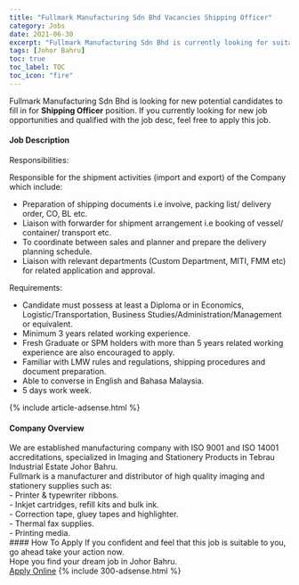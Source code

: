 ```yaml
---
title: "Fullmark Manufacturing Sdn Bhd Vacancies Shipping Officer" 
category: Jobs 
date: 2021-06-30 
excerpt: "Fullmark Manufacturing Sdn Bhd is currently looking for suitable person to fill in the Shipping Officer which based in Johor Bahru" 
tags: [Johor Bahru] 
toc: true 
toc_label: TOC 
toc_icon: "fire" 
--- 
```


<p>Fullmark Manufacturing Sdn Bhd is looking for new potential candidates to fill in for <b>Shipping Officer</b> position. If you currently looking for new job opportunities and qualified with the job desc, feel free to apply this job.
</p><div><div><h4>Job Description</h4></div><div><div><span><div><p>Responsibilities:</p><p>Responsible for the shipment activities (import and export) of the Company which include:</p><ul><li>Preparation of shipping documents i.e invoive, packing list/ delivery order, CO, BL etc.</li><li>Liaison with forwarder for shipment arrangement i.e booking of vessel/ container/ transport etc.</li><li>To coordinate between sales and planner and prepare the delivery planning schedule.</li><li>Liaison with relevant departments (Custom Department, MITI, FMM etc) for related application and approval.</li></ul><p>Requirements:</p><ul><li>Candidate must possess at least a Diploma or in Economics, Logistic/Transportation, Business Studies/Administration/Management or equivalent.</li><li>Minimum 3 years related working experience.</li><li>Fresh Graduate or SPM holders with&#160;more than 5 years related working experience are also encouraged to apply.</li><li>Familiar with LMW rules and regulations, shipping procedures and document&#160;preparation.</li><li>Able to converse in English and Bahasa Malaysia.</li><li>5 days work week.</li></ul></div></span></div></div></div> 
{% include article-adsense.html %} 
<div><div><h4>Company Overview</h4></div><div><div><span><div><div>
	We are established manufacturing company with ISO 9001 and ISO 14001 accreditations, specialized in Imaging and Stationery Products in Tebrau Industrial Estate Johor Bahru.&#160;</div>
<div>
	Fullmark is a manufacturer and distributor of high quality imaging and stationery&#160;supplies such as:</div>
<div>
	- Printer &amp; typewriter ribbons.</div>
<div>
	- Inkjet cartridges, refill kits and bulk ink.</div>
<div>
	- Correction tape, gluey tapes and&#160;highlighter.</div>
<div>
	- Thermal fax supplies.</div>
<div>
	- Printing media.</div></div></span></div></div></div> 
#### How To Apply 
If you confident and feel that this job is suitable to you, go ahead take your action now. <br/> 
Hope you find your dream job in Johor Bahru. <br/> 
<a href="https://www.jobstreet.com.my/en/job/shipping-officer-4601718?jobId=jobstreet-my-job-4601718&" class="btn btn--info" target="_blank" rel="nofollow noopenner">Apply Online</a> 
{% include 300-adsense.html %} 